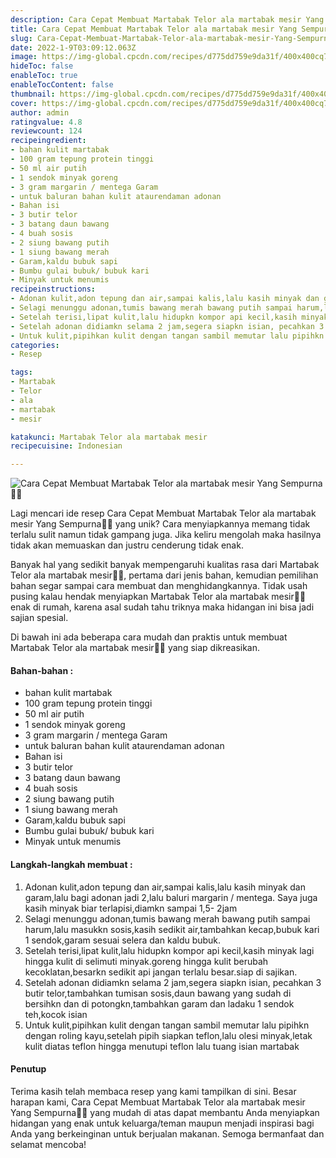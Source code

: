 ```yaml
---
description: Cara Cepat Membuat Martabak Telor ala martabak mesir Yang Sempurna"
title: Cara Cepat Membuat Martabak Telor ala martabak mesir Yang Sempurna
slug: Cara-Cepat-Membuat-Martabak-Telor-ala-martabak-mesir-Yang-Sempurna
date: 2022-1-9T03:09:12.063Z
image: https://img-global.cpcdn.com/recipes/d775dd759e9da31f/400x400cq70/photo.jpg
hideToc: false
enableToc: true
enableTocContent: false
thumbnail: https://img-global.cpcdn.com/recipes/d775dd759e9da31f/400x400cq70/photo.jpg
cover: https://img-global.cpcdn.com/recipes/d775dd759e9da31f/400x400cq70/photo.jpg
author: admin
ratingvalue: 4.8
reviewcount: 124
recipeingredient:
- bahan kulit martabak
- 100 gram tepung protein tinggi
- 50 ml air putih
- 1 sendok minyak goreng
- 3 gram margarin / mentega Garam
- untuk baluran bahan kulit ataurendaman adonan
- Bahan isi
- 3 butir telor
- 3 batang daun bawang
- 4 buah sosis
- 2 siung bawang putih
- 1 siung bawang merah
- Garam,kaldu bubuk sapi
- Bumbu gulai bubuk/ bubuk kari
- Minyak untuk menumis
recipeinstructions:
- Adonan kulit,adon tepung dan air,sampai kalis,lalu kasih minyak dan garam,lalu bagi adonan jadi 2,lalu baluri margarin / mentega. Saya juga kasih minyak biar terlapisi,diamkn sampai 1,5- 2jam
- Selagi menunggu adonan,tumis bawang merah bawang putih sampai harum,lalu masukkn sosis,kasih sedikit air,tambahkan kecap,bubuk kari 1 sendok,garam sesuai selera dan kaldu bubuk.
- Setelah terisi,lipat kulit,lalu hidupkn kompor api kecil,kasih minyak lagi hingga kulit di selimuti minyak.goreng hingga kulit berubah kecoklatan,besarkn sedikit api jangan terlalu besar.siap di sajikan.
- Setelah adonan didiamkn selama 2 jam,segera siapkn isian, pecahkan 3 butir telor,tambahkan tumisan sosis,daun bawang yang sudah di bersihkn dan di potongkn,tambahkan garam dan ladaku 1 sendok teh,kocok isian
- Untuk kulit,pipihkan kulit dengan tangan sambil memutar lalu pipihkn dengan roling kayu,setelah pipih siapkan teflon,lalu olesi minyak,letak kulit diatas teflon hingga menutupi teflon lalu tuang isian martabak
categories:
- Resep

tags:
- Martabak
- Telor
- ala
- martabak
- mesir

katakunci: Martabak Telor ala martabak mesir
recipecuisine: Indonesian

---
```


![Cara Cepat Membuat Martabak Telor ala martabak mesir Yang Sempurna👩‍🍳](https://img-global.cpcdn.com/recipes/d775dd759e9da31f/400x400cq70/photo.jpg)

Lagi mencari ide resep Cara Cepat Membuat Martabak Telor ala martabak mesir Yang Sempurna👩‍🍳 yang unik? Cara menyiapkannya memang tidak terlalu sulit namun tidak gampang juga. Jika keliru mengolah maka hasilnya tidak akan memuaskan dan justru cenderung tidak enak.

Banyak hal yang sedikit banyak mempengaruhi kualitas rasa dari Martabak Telor ala martabak mesir👩‍🍳, pertama dari jenis bahan, kemudian pemilihan bahan segar sampai cara membuat dan menghidangkannya. Tidak usah pusing kalau hendak menyiapkan Martabak Telor ala martabak mesir👩‍🍳 enak di rumah, karena asal sudah tahu triknya maka hidangan ini bisa jadi sajian spesial.

Di bawah ini ada beberapa cara mudah dan praktis untuk membuat Martabak Telor ala martabak mesir👩‍🍳 yang siap dikreasikan.

<!--inarticleads1-->

#### Bahan-bahan :

- bahan kulit martabak
- 100 gram tepung protein tinggi
- 50 ml air putih
- 1 sendok minyak goreng
- 3 gram margarin / mentega Garam
- untuk baluran bahan kulit ataurendaman adonan
- Bahan isi
- 3 butir telor
- 3 batang daun bawang
- 4 buah sosis
- 2 siung bawang putih
- 1 siung bawang merah
- Garam,kaldu bubuk sapi
- Bumbu gulai bubuk/ bubuk kari
- Minyak untuk menumis

<!--inarticleads2-->

#### Langkah-langkah membuat :

1. Adonan kulit,adon tepung dan air,sampai kalis,lalu kasih minyak dan garam,lalu bagi adonan jadi 2,lalu baluri margarin / mentega. Saya juga kasih minyak biar terlapisi,diamkn sampai 1,5- 2jam
1. Selagi menunggu adonan,tumis bawang merah bawang putih sampai harum,lalu masukkn sosis,kasih sedikit air,tambahkan kecap,bubuk kari 1 sendok,garam sesuai selera dan kaldu bubuk.
1. Setelah terisi,lipat kulit,lalu hidupkn kompor api kecil,kasih minyak lagi hingga kulit di selimuti minyak.goreng hingga kulit berubah kecoklatan,besarkn sedikit api jangan terlalu besar.siap di sajikan.
1. Setelah adonan didiamkn selama 2 jam,segera siapkn isian, pecahkan 3 butir telor,tambahkan tumisan sosis,daun bawang yang sudah di bersihkn dan di potongkn,tambahkan garam dan ladaku 1 sendok teh,kocok isian
1. Untuk kulit,pipihkan kulit dengan tangan sambil memutar lalu pipihkn dengan roling kayu,setelah pipih siapkan teflon,lalu olesi minyak,letak kulit diatas teflon hingga menutupi teflon lalu tuang isian martabak

#### Penutup

Terima kasih telah membaca resep yang kami tampilkan di sini. Besar harapan kami, Cara Cepat Membuat Martabak Telor ala martabak mesir Yang Sempurna👩‍🍳 yang mudah di atas dapat membantu Anda menyiapkan hidangan yang enak untuk keluarga/teman maupun menjadi inspirasi bagi Anda yang berkeinginan untuk berjualan makanan. Semoga bermanfaat dan selamat mencoba!